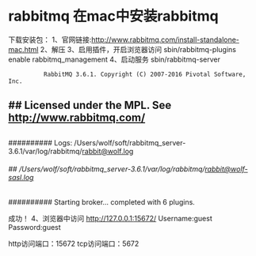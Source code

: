 # rabbitmq 在mac中安装rabbitmq
下载安装包：
1、官网链接:http://www.rabbitmq.com/install-standalone-mac.html
2、解压
3、启用插件，开启浏览器访问
sbin/rabbitmq-plugins enable rabbitmq_management
4、启动服务
 sbin/rabbitmq-server 

              RabbitMQ 3.6.1. Copyright (C) 2007-2016 Pivotal Software, Inc.
  ##  ##      Licensed under the MPL.  See http://www.rabbitmq.com/
  ##  ##
  ##########  Logs: /Users/wolf/soft/rabbitmq_server-3.6.1/var/log/rabbitmq/rabbit@wolf.log
  ######  ##        /Users/wolf/soft/rabbitmq_server-3.6.1/var/log/rabbitmq/rabbit@wolf-sasl.log
  ##########
              Starting broker... completed with 6 plugins.
              
  成功！
4、浏览器中访问
http://127.0.0.1:15672/
Username:guest
Password:guest

http访问端口：15672
tcp访问端口：5672

